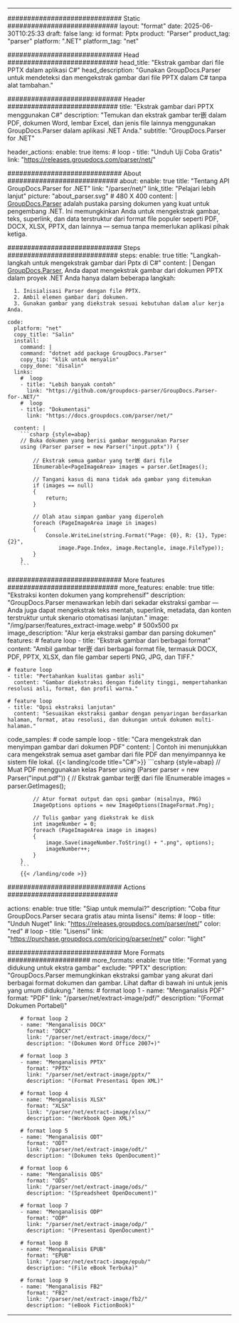 


---
############################# Static ############################
layout: "format"
date:  2025-06-30T10:25:33
draft: false
lang: id
format: Pptx
product: "Parser"
product_tag: "parser"
platform: ".NET"
platform_tag: "net"

############################# Head ############################
head_title: "Ekstrak gambar dari file PPTX dalam aplikasi C#"
head_description: "Gunakan GroupDocs.Parser untuk mendeteksi dan mengekstrak gambar dari file PPTX dalam C# tanpa alat tambahan."

############################# Header ############################
title: "Ekstrak gambar dari PPTX menggunakan C#" 
description: "Temukan dan ekstrak gambar ter嵌 dalam PDF, dokumen Word, lembar Excel, dan jenis file lainnya menggunakan GroupDocs.Parser dalam aplikasi .NET Anda."
subtitle: "GroupDocs.Parser for .NET" 

header_actions:
  enable: true
  items:
    #  loop
    - title: "Unduh Uji Coba Gratis"
      link: "https://releases.groupdocs.com/parser/net/"
      
############################# About ############################
about:
    enable: true
    title: "Tentang API GroupDocs.Parser for .NET"
    link: "/parser/net/"
    link_title: "Pelajari lebih lanjut"
    picture: "about_parser.svg" # 480 X 400
    content: |
       [GroupDocs.Parser](/parser/net/) adalah pustaka parsing dokumen yang kuat untuk pengembang .NET. Ini memungkinkan Anda untuk mengekstrak gambar, teks, superlink, dan data terstruktur dari format file populer seperti PDF, DOCX, XLSX, PPTX, dan lainnya — semua tanpa memerlukan aplikasi pihak ketiga.

############################# Steps ############################
steps:
    enable: true
    title: "Langkah-langkah untuk mengekstrak gambar dari Pptx di C#"
    content: |
      Dengan [GroupDocs.Parser](/parser/net/), Anda dapat mengekstrak gambar dari dokumen PPTX dalam proyek .NET Anda hanya dalam beberapa langkah:
      
      1. Inisialisasi Parser dengan file PPTX.
      2. Ambil elemen gambar dari dokumen.
      3. Gunakan gambar yang diekstrak sesuai kebutuhan dalam alur kerja Anda.
   
    code:
      platform: "net"
      copy_title: "Salin"
      install:
        command: |
        command: "dotnet add package GroupDocs.Parser"
        copy_tip: "klik untuk menyalin"
        copy_done: "disalin"
      links:
        #  loop
        - title: "Lebih banyak contoh"
          link: "https://github.com/groupdocs-parser/GroupDocs.Parser-for-.NET/"
        #  loop
        - title: "Dokumentasi"
          link: "https://docs.groupdocs.com/parser/net/"
          
      content: |
        ```csharp {style=abap}
        // Buka dokumen yang berisi gambar menggunakan Parser
        using (Parser parser = new Parser("input.pptx")) {

            // Ekstrak semua gambar yang ter嵌 dari file
            IEnumerable<PageImageArea> images = parser.GetImages();

            // Tangani kasus di mana tidak ada gambar yang ditemukan
            if (images == null)
            {
                return;
            }

            // Olah atau simpan gambar yang diperoleh
            foreach (PageImageArea image in images)
            {
                Console.WriteLine(string.Format("Page: {0}, R: {1}, Type: {2}", 
                    image.Page.Index, image.Rectangle, image.FileType));
            }
        }
        ```  

############################# More features ############################
more_features:
  enable: true
  title: "Ekstraksi konten dokumen yang komprehensif"
  description: "GroupDocs.Parser menawarkan lebih dari sekadar ekstraksi gambar — Anda juga dapat mengekstrak teks mentah, superlink, metadata, dan konten terstruktur untuk skenario otomatisasi lanjutan."
  image: "/img/parser/features_extract-image.webp" # 500x500 px
  image_description: "Alur kerja ekstraksi gambar dan parsing dokumen"
  features:
    # feature loop
    - title: "Ekstrak gambar dari berbagai format"
      content: "Ambil gambar ter嵌 dari berbagai format file, termasuk DOCX, PDF, PPTX, XLSX, dan file gambar seperti PNG, JPG, dan TIFF."

    # feature loop
    - title: "Pertahankan kualitas gambar asli"
      content: "Gambar diekstraksi dengan fidelity tinggi, mempertahankan resolusi asli, format, dan profil warna."

    # feature loop
    - title: "Opsi ekstraksi lanjutan"
      content: "Sesuaikan ekstraksi gambar dengan penyaringan berdasarkan halaman, format, atau resolusi, dan dukungan untuk dokumen multi-halaman."
      
  code_samples:
    # code sample loop
    - title: "Cara mengekstrak dan menyimpan gambar dari dokumen PDF"
      content: |
        Contoh ini menunjukkan cara mengekstrak semua aset gambar dari file PDF dan menyimpannya ke sistem file lokal.
        {{< landing/code title="C#">}}
        ```csharp {style=abap}
        //  Muat PDF menggunakan kelas Parser
        using (Parser parser = new Parser("input.pdf"))
        {
            // Ekstrak gambar ter嵌 dari file
            IEnumerable<PageImageArea> images = parser.GetImages();

            // Atur format output dan opsi gambar (misalnya, PNG)
            ImageOptions options = new ImageOptions(ImageFormat.Png);

            // Tulis gambar yang diekstrak ke disk
            int imageNumber = 0;
            foreach (PageImageArea image in images)
            {
                image.Save(imageNumber.ToString() + ".png", options);
                imageNumber++;
            }
        }
        ```
        {{< /landing/code >}}


############################# Actions ############################

actions:
  enable: true
  title: "Siap untuk memulai?"
  description: "Coba fitur GroupDocs.Parser secara gratis atau minta lisensi"
  items:
    #  loop
    - title: "Unduh Nuget"
      link: "https://releases.groupdocs.com/parser/net/"
      color: "red"
        #  loop
    - title: "Lisensi"
      link: "https://purchase.groupdocs.com/pricing/parser/net/"
      color: "light"


############################# More Formats #####################
more_formats:
    enable: true
    title: "Format yang didukung untuk ekstra gambar"
    exclude: "PPTX"
    description: "GroupDocs.Parser memungkinkan ekstraksi gambar yang akurat dari berbagai format dokumen dan gambar. Lihat daftar di bawah ini untuk jenis yang umum didukung."
    items: 
        # format loop 1
        - name: "Menganalisis PDF"
          format: "PDF"
          link: "/parser/net/extract-image/pdf/"
          description: "(Format Dokumen Portabel)"
          
        # format loop 2
        - name: "Menganalisis DOCX"
          format: "DOCX"
          link: "/parser/net/extract-image/docx/"
          description: "(Dokumen Word Office 2007+)"
          
        # format loop 3
        - name: "Menganalisis PPTX"
          format: "PPTX"
          link: "/parser/net/extract-image/pptx/"
          description: "(Format Presentasi Open XML)"
          
        # format loop 4
        - name: "Menganalisis XLSX"
          format: "XLSX"
          link: "/parser/net/extract-image/xlsx/"
          description: "(Workbook Open XML)"
          
        # format loop 5
        - name: "Menganalisis ODT"
          format: "ODT"
          link: "/parser/net/extract-image/odt/"
          description: "(Dokumen teks OpenDocument)"
          
        # format loop 6
        - name: "Menganalisis ODS"
          format: "ODS"
          link: "/parser/net/extract-image/ods/"
          description: "(Spreadsheet OpenDocument)"
          
        # format loop 7
        - name: "Menganalisis ODP"
          format: "ODP"
          link: "/parser/net/extract-image/odp/"
          description: "(Presentasi OpenDocument)"
          
        # format loop 8
        - name: "Menganalisis EPUB"
          format: "EPUB"
          link: "/parser/net/extract-image/epub/"
          description: "(File eBook Terbuka)"
          
        # format loop 9
        - name: "Menganalisis FB2"
          format: "FB2"
          link: "/parser/net/extract-image/fb2/"
          description: "(eBook FictionBook)"
         
          

---